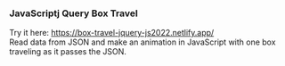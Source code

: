 ### JavaScriptj Query Box Travel
Try it here: https://box-travel-jquery-js2022.netlify.app/ </br>
Read data from JSON and make an animation in JavaScript with one box traveling as it passes the JSON.
